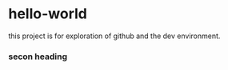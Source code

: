 # hello-world
this project is for exploration of github and the dev environment.

### secon heading

